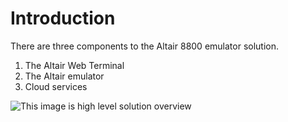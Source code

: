 # Introduction

There are three components to the Altair 8800 emulator solution.

1. The Altair Web Terminal
2. The Altair emulator
3. Cloud services

![This image is high level solution overview](./img/docs/docs/img/high-level-solution.png)

